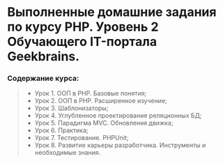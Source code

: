 # Выполненные домашние задания по курсу PHP. Уровень 2 Обучающего IT-портала Geekbrains.

### Содержание курса:
> - Урок 1. ООП в PHP. Базовые понятия;
> - Урок 2. ООП в PHP. Расширенное изучение;
> - Урок 3. Шаблонизаторы;
> - Урок 4. Углубленное проектирование реляционных БД;
> - Урок 5. Парадигма MVC. Обновления движка;
> - Урок 6. Практика;
> - Урок 7. Тестирование. PHPUnit;
> - Урок 8. Развитие карьеры разработчика. Инструменты и необходимые знания.
